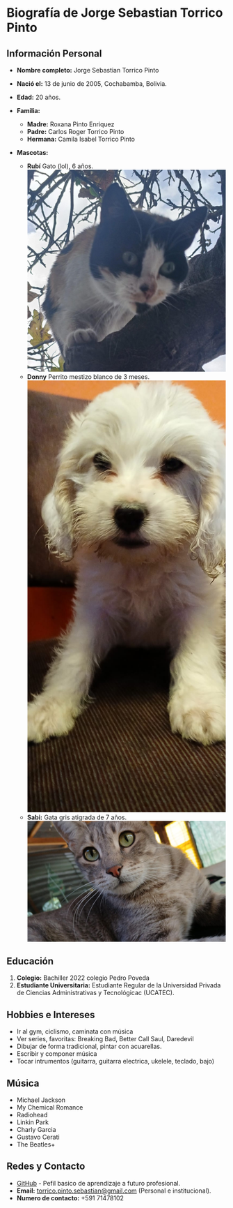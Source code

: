 # __Biografía de Jorge Sebastian Torrico Pinto__ 


## Información Personal
- **Nombre completo:** Jorge Sebastian Torrico Pinto
- **Nació el:** 13 de junio de 2005, Cochabamba, Bolivia.
- **Edad:** 20 años.

- **Familia:** 
	- **Madre:** Roxana Pinto Enriquez
	- **Padre:** Carlos Roger Torrico Pinto
	- **Hermana:** Camila Isabel Torrico Pinto

- **Mascotas:** 
	- **Rubí** Gato (lol), 6 años.
    ![alt text](foto2.jpeg)
	- **Donny** Perrito mestizo blanco de 3 meses.
    ![alt text](foto1.jpeg)
    - **Sabi:** Gata gris atigrada de 7 años.
  ![alt text](foto3.jpeg)


## Educación
1.  **Colegio:** Bachiller 2022 colegio Pedro Poveda
2. **Estudiante Universitaria:** Estudiante Regular de la Universidad Privada de Ciencias Administrativas y Tecnológicac (UCATEC). 



## Hobbies e Intereses
- Ir al gym, ciclismo, caminata con música  
- Ver series, favoritas: Breaking Bad, Better Call Saul, Daredevil
- Dibujar de forma tradicional, pintar con acuarellas.
- Escribir y componer música
- Tocar intrumentos (guitarra, guitarra electrica, ukelele, teclado, bajo)

## Música
- Michael Jackson
- My Chemical Romance
- Radiohead
- Linkin Park
- Charly Garcia
- Gustavo Cerati
- The Beatles+




## Redes y Contacto
- [GitHub](https://github.com/torricoseba "torricoseba") - Pefil basico de aprendizaje a futuro profesional.
- **Email:** torrico.pinto.sebastian@gmail.com (Personal e institucional).
- **Numero de contacto:** +591 71478102
